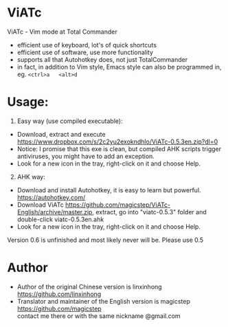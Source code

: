 ViATc
=====

ViATc - Vim mode at Total Commander

- efficient use of keyboard, lot's of quick shortcuts
- efficient use of software, use more functionality
- supports all that Autohotkey does, not just TotalCommander
- in fact, in addition to Vim style, Emacs style can also be programmed in, eg.  `<ctrl>a   <alt>d`


Usage:
=====
1. Easy way (use compiled executable):  
- Download, extract and execute https://www.dropbox.com/s/2c2yu2exokndhlo/ViATc-0.5.3en.zip?dl=0
- Notice: I promise that this exe is clean, but compiled AHK scripts trigger antiviruses, you might have to add an exception.
- Look for a new icon in the tray, right-click on it and choose Help.

2. AHK way:  
- Download and install Autohotkey, it is easy to learn but powerful. https://autohotkey.com/
- Download ViATc https://github.com/magicstep/ViATc-English/archive/master.zip, extract, go into "viatc-0.5.3" folder and double-click viatc-0.5.3en.ahk
- Look for a new icon in the tray, right-click on it and choose Help.

Version 0.6 is unfinished and most likely never will be. Please use 0.5

Author
======
- Author of the original Chinese version is linxinhong https://github.com/linxinhong
- Translator and maintainer of the English version is magicstep https://github.com/magicstep  
  contact me there or with the same nickname @gmail.com 
